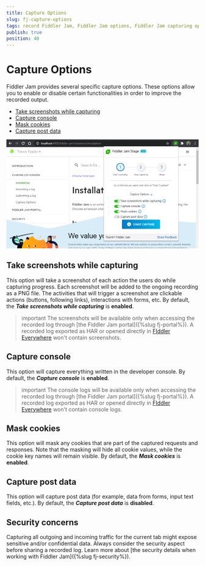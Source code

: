 ```yaml
---
title: Capture Options
slug: fj-capture-options
tags: record Fiddler Jam, Fiddler Jam options, Fiddler Jam capturing options, Fiddler Jam recording
publish: true
position: 40
---
```



# Capture Options

Fiddler Jam provides several specific capture options. These options allow you to enable or disable certain functionalities in order to improve the recorded output.

- [Take screenshots while capturing](#take-screenshots-while-capturing)
- [Capture console](#capture-console)
- [Mask cookies](#mask-cookies)
- [Capture post data](#capture-post-data)

![Fiddler Jam Capture Options](../images/ext/ext-images/extension-capture-options.png)

## Take screenshots while capturing

This option will take a screenshot of each action the users do while capturing progress. Each screenshot will be added to the ongoing recording as a PNG file. The activities that will trigger a screenshot are clickable actions (buttons, following links), interactions with forms, etc. By default, the **_Take screenshots while capturing_** is **enabled**.

>important The screenshots will be available only when accessing the recorded log through [the Fiddler Jam portal]({%slug fj-portal%}). A recorded log exported as HAR or opened directly in [FIddler Everywhere](https://www.telerik.com/download/fiddler-everywhere) won't contain screenshots.

## Capture console

This option will capture everything written in the developer console. By default, the **_Capture console_** is **enabled**.

>important The console logs will be available only when accessing the recorded log through [the Fiddler Jam portal]({%slug fj-portal%}). A recorded log exported as HAR or opened directly in [FIddler Everywhere](https://www.telerik.com/download/fiddler-everywhere) won't contain console logs.

## Mask cookies

This option will mask any cookies that are part of the captured requests and responses. Note that the masking will hide all cookie values, while the cookie key names will remain visible. By default, the **_Mask cookies_** is **enabled**.

## Capture post data

This option will capture post data (for example, data from forms, input text fields, etc.). By default, the **_Capture post data_** is **disabled**.

## Security concerns

Capturing all outgoing and incoming traffic for the current tab might expose sensitive and/or confidential data. Always consider the security aspect before sharing a recorded log. Learn more about [the security details when working with Fiddler Jam]({%slug fj-security%}).